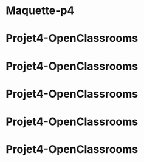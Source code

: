 # Maquette-p4
# Projet4-OpenClassrooms
# Projet4-OpenClassrooms
# Projet4-OpenClassrooms
# Projet4-OpenClassrooms
# Projet4-OpenClassrooms
